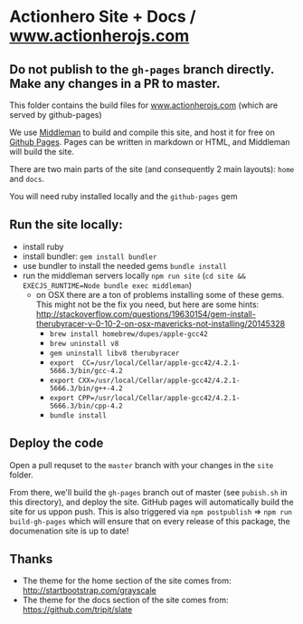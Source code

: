 # Actionhero Site + Docs / www.actionherojs.com

## Do not publish to the `gh-pages` branch directly.  Make any changes in a PR to master.

This folder contains the build files for www.actionherojs.com (which are served by github-pages)

We use [Middleman](https://middlemanapp.com/) to build and compile this site, and host it for free on [Github Pages](http://pages.github.com/). Pages can be written in markdown or HTML, and Middleman will build the site.

There are two main parts of the site (and consequently 2 main layouts): `home` and `docs`.

You will need ruby installed locally and the `github-pages` gem

## Run the site locally:

- install ruby
- install bundler: `gem install bundler`
- use bundler to install the needed gems `bundle install`
- run the middleman servers locally `npm run site` (`cd site && EXECJS_RUNTIME=Node bundle exec middleman`)
  - on OSX there are a ton of problems installing some of these gems.  This might not be the fix you need, but here are some hints: http://stackoverflow.com/questions/19630154/gem-install-therubyracer-v-0-10-2-on-osx-mavericks-not-installing/20145328
    - `brew install homebrew/dupes/apple-gcc42`
    - `brew uninstall v8`
    - `gem uninstall libv8 therubyracer`
    - `export  CC=/usr/local/Cellar/apple-gcc42/4.2.1-5666.3/bin/gcc-4.2`
    - `export CXX=/usr/local/Cellar/apple-gcc42/4.2.1-5666.3/bin/g++-4.2`
    - `export CPP=/usr/local/Cellar/apple-gcc42/4.2.1-5666.3/bin/cpp-4.2`
    - `bundle install`


## Deploy the code

Open a pull requset to the `master` branch with your changes in the `site` folder.  

From there, we'll build the `gh-pages` branch out of master (see `pubish.sh` in this directory), and deploy the site.  GitHub pages will automatically build the site for us uppon push.  This is also triggered via `npm postpublish` => `npm run build-gh-pages` which will ensure that on every release of this package, the documenation site is up to date!

## Thanks

- The theme for the home section of the site comes from: http://startbootstrap.com/grayscale
- The theme for the docs section of the site comes from: https://github.com/tripit/slate
